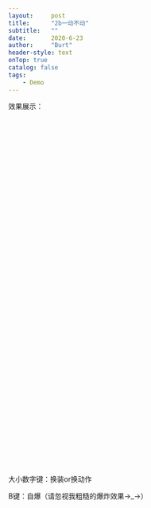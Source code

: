 ```yaml
---
layout:     post
title:      "2b一动不动"
subtitle:   ""
date:       2020-6-23
author:     "Burt"
header-style: text 
onTop: true
catalog: false
tags:
    - Demo
---
```





效果展示：

<script src="/unityProject/Build/UnityLoader.js"></script>
<script>
      UnityLoader.instantiate("unityContainer", "/unityProject/Build/BuildPlace.json");
</script>
<div id="unityContainer" style="width: 700px; height: 700px;"></div>



大小数字键：换装or换动作

B键：自爆（请忽视我粗糙的爆炸效果→_→）